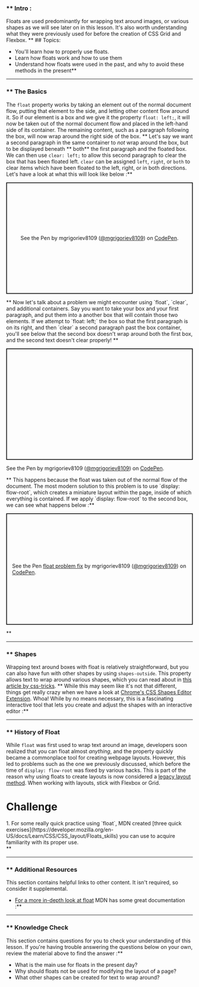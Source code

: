 ### ** Intro :
>
Floats are used predominantly for wrapping text around images, or various shapes as we will see later on in this lesson. It's also worth understanding what they were previously used for before the creation of CSS Grid and Flexbox. ** ## Topics:
* You'll learn how to properly use floats. 
* Learn how floats work and how to use them
* Understand how floats were used in the past, and why to avoid these methods in the present** 

---


### ** The Basics
The `float` property works by taking an element out of the normal document flow, putting that element to the side, and letting other content flow around it. So if our element is a box and we give it the property `float: left;`, it will now be taken out of the normal document flow and placed in the left-hand side of its container. The remaining content, such as a paragraph following the box, will now wrap around the right side of the box. ** Let's say we want a second paragraph in the same container to *not* wrap around the box, but to be displayed beneath ** both**  the first paragraph and the floated box. We can then use `clear: left;` to allow this second paragraph to clear the box that has been floated left. `clear` can be assigned `left`, `right`, or `both` to clear items which have been floated to the left, right, or in both directions. Let's have a look at what this will look like below :**

<p class="codepen" data-height="300" data-default-tab="html,result" data-slug-hash="NWgoPdY" data-user="mgrigoriev8109" style="height: 300px; box-sizing: border-box; display: flex; align-items: center; justify-content: center; border: 2px solid; margin: 1em 0; padding: 1em;">
  <span>See the Pen <a href="https://codepen.io/mgrigoriev8109/pen/NWgoPdY">
  </a> by mgrigoriev8109 (<a href="https://codepen.io/mgrigoriev8109">@mgrigoriev8109</a>)
  on <a href="https://codepen.io">CodePen</a>.</span>

</p>

<script async src="https://cpwebassets.codepen.io/assets/embed/ei.js"></script>** Now let's talk about a problem we might encounter using `float`, `clear`, and additional containers. Say you want to take your box and your first paragraph, and put them into a another box that will contain those two elements. If we attempt to `float: left;` the box so that the first paragraph is on its right, and then `clear` a second paragraph past the box container, you'll see below that the second box doesn't wrap around both the first box, and the second text doesn't clear properly! ** <p class="codepen" data-height="300" data-default-tab="html,result" data-slug-hash="vYZbXKX" data-user="mgrigoriev8109" style="height: 300px; box-sizing: border-box; display: flex; align-items: center; justify-content: center; border: 2px solid; margin: 1em 0; padding: 1em;">
  <span>See the Pen <a href="https://codepen.io/mgrigoriev8109/pen/vYZbXKX">
  </a> by mgrigoriev8109 (<a href="https://codepen.io/mgrigoriev8109">@mgrigoriev8109</a>)
  on <a href="https://codepen.io">CodePen</a>.</span>

</p>

<script async src="https://cpwebassets.codepen.io/assets/embed/ei.js"></script>** This happens because the float was taken out of the normal flow of the document. The most modern solution to this problem is to use `display: flow-root`, which creates a miniature layout within the page, inside of which everything is contained. If we apply `display: flow-root` to the second box, we can see what happens below :**

<p class="codepen" data-height="300" data-default-tab="html,result" data-slug-hash="YzQBGQp" data-user="mgrigoriev8109" style="height: 300px; box-sizing: border-box; display: flex; align-items: center; justify-content: center; border: 2px solid; margin: 1em 0; padding: 1em;">
  <span>See the Pen <a href="https://codepen.io/mgrigoriev8109/pen/YzQBGQp">
  float problem fix</a> by mgrigoriev8109 (<a href="https://codepen.io/mgrigoriev8109">@mgrigoriev8109</a>)
  on <a href="https://codepen.io">CodePen</a>.</span>

</p>

<script async src="https://cpwebassets.codepen.io/assets/embed/ei.js"></script>** 

---


### ** Shapes
Wrapping text around boxes with float is relatively straightforward, but you can also have fun with other shapes by using `shapes-outside`. This property allows text to wrap around various shapes, which you can read about in [this article by css-tricks](https://css-tricks.com/almanac/properties/s/shape-outside/). ** While this may seem like it's not that different, things get really crazy when we have a look at [Chrome's CSS Shapes Editor Extension](https://chrome.google.com/webstore/detail/css-shapes-editor/nenndldnbcncjmeacmnondmkkfedmgmp?hl=en-US). Whoa! While by no means necessary, this is a fascinating interactive tool that lets you create and adjust the shapes with an interactive editor :**



---


### ** History of Float
While `float` was first used to wrap text around an image, developers soon realized that you can float almost *anything*, and the property quickly became a commonplace tool for creating webpage layouts. However, this led to problems such as the one we previously discussed, which before the time of `display: flow-root` was fixed by various hacks. This is part of the reason why using floats to create layouts is now considered a [legacy layout method](https://developer.mozilla.org/en-US/docs/Learn/CSS/CSS_layout/Legacy_Layout_Methods). When working with layouts, stick with Flexbox or Grid.
# Challenge
<div class="lesson-content__panel" markdown="1">
1. For some really quick practice using `float`, MDN created [three quick exercises](https://developer.mozilla.org/en-US/docs/Learn/CSS/CSS_layout/Floats_skills) you can use to acquire familiarity with its proper use.
</div>** 

---


### ** Additional Resources
This section contains helpful links to other content. It isn't required, so consider it supplemental.
* [For a more in-depth look at float](https://developer.mozilla.org/en-US/docs/Learn/CSS/CSS_layout/Floats) MDN has some great documentation :**



---


### ** Knowledge Check
This section contains questions for you to check your understanding of this lesson. If you're having trouble answering the questions below on your own, review the material above to find the answer :**



* What is the main use for floats in the present day?
* Why should floats not be used for modifying the layout of a page?
* What other shapes can be created for text to wrap around?
